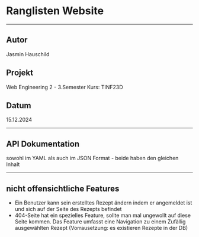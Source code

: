 # Ranglisten Website

---

## Autor

Jasmin Hauschild

## Projekt

Web Engineering 2 - 3.Semester
Kurs: TINF23D

## Datum

15.12.2024

---

## API Dokumentation 

sowohl im YAML als auch im JSON Format - beide haben den gleichen Inhalt

---

## nicht offensichtliche Features

* Ein Benutzer kann sein erstelltes Rezept ändern indem er angemeldet ist und sich auf der Seite des Rezepts befindet
* 404-Seite hat ein spezielles Feature, sollte man mal ungewollt auf diese Seite kommen. Das Feature umfasst eine Navigation zu einem Zufällig ausgewählten Rezept (Vorrausetzung: es existieren Rezepte in der DB)
